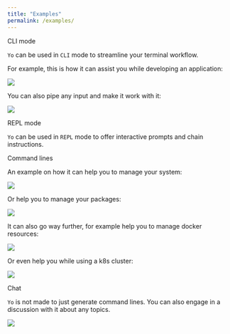 ```yaml
---
title: "Examples"
permalink: /examples/
---
```


CLI mode

`Yo` can be used in `CLI` mode to streamline your terminal workflow.

For example, this is how it can assist you while developing an application:

![](https://raw.githubusercontent.com/ekkinox/yo/main/docs/_assets/dev.gif)

You can also pipe any input and make it work with it:

![](https://raw.githubusercontent.com/ekkinox/yo/main/docs/_assets/pipe.gif)

REPL mode

`Yo` can be used in `REPL` mode to offer interactive prompts and chain instructions.

Command lines

An example on how it can help you to manage your system:

![](https://raw.githubusercontent.com/ekkinox/yo/main/docs/_assets/system.gif)

Or help you to manage your packages:

![](https://raw.githubusercontent.com/ekkinox/yo/main/docs/_assets/pkg.gif)

It can also go way further, for example help you to manage docker resources:

![](https://raw.githubusercontent.com/ekkinox/yo/main/docs/_assets/docker.gif)

Or even help you while using a k8s cluster:

![](https://raw.githubusercontent.com/ekkinox/yo/main/docs/_assets/k8s.gif)

Chat

`Yo` is not made to just generate command lines. You can also engage in a discussion with it about any topics.

![](https://raw.githubusercontent.com/ekkinox/yo/main/docs/_assets/chat.gif)
